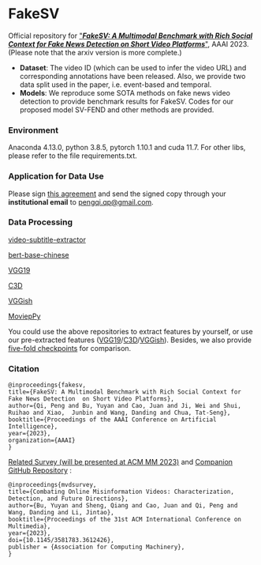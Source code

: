 # FakeSV
Official repository for ["***FakeSV: A Multimodal Benchmark with Rich Social Context for Fake News Detection on Short Video Platforms***"](https://arxiv.org/abs/2211.10973), AAAI 2023. (Please note that the arxiv version is more complete.)
- **Dataset**: The video ID (which can be used to infer the video URL) and corresponding annotations have been released. Also, we provide two data split used in the paper, i.e. event-based and temporal. 
- **Models**: We reproduce some SOTA methods on fake news video detection to provide benchmark results for FakeSV. Codes for our proposed model SV-FEND and other methods are provided. 

### Environment
Anaconda 4.13.0, python 3.8.5, pytorch 1.10.1 and cuda 11.7. For other libs, please refer to the file requirements.txt.

### Application for Data Use
Please sign [this agreement](https://drive.google.com/file/d/1Ozj5OOYoDYnDznDLAECBvlGIDtyGl6Vz) and send the signed copy through your **institutional email** to pengqi.qp@gmail.com.

### Data Processing
[video-subtitle-extractor](https://github.com/YaoFANGUK/video-subtitle-extractor)

[bert-base-chinese](https://github.com/google-research/bert)

[VGG19](https://pytorch.org/vision/main/models)

[C3D](https://github.com/yyuanad/Pytorch_C3D_Feature_Extractor)

[VGGish](https://github.com/harritaylor/torchvggish)

[MoviepPy](https://github.com/Zulko/moviepy)

You could use the above repositories to extract features by yourself, or use our pre-extracted features ([VGG19](https://huggingface.co/datasets/MischaQI/FakeSV/blob/main/ptvgg19_frames.zip)/[C3D](https://huggingface.co/datasets/MischaQI/FakeSV/blob/main/c3d.zip)/[VGGish](https://huggingface.co/datasets/MischaQI/FakeSV/blob/main/dict_vid_audioconvfea.pkl)). Besides, we also provide [five-fold checkpoints](https://huggingface.co/datasets/MischaQI/FakeSV/tree/main/checkpoints) for comparison. 

### Citation
```
@inproceedings{fakesv, 
title={FakeSV: A Multimodal Benchmark with Rich Social Context for Fake News Detection  on Short Video Platforms}, 
author={Qi, Peng and Bu, Yuyan and Cao, Juan and Ji, Wei and Shui, Ruihao and Xiao,  Junbin and Wang, Danding and Chua, Tat-Seng}, 
booktitle={Proceedings of the AAAI Conference on Artificial Intelligence}, 
year={2023}, 
organization={AAAI} 
} 
```

[Related Survey (will be presented at ACM MM 2023)](https://arxiv.org/abs/2302.03242) and [Companion GitHub Repository](https://github.com/ICTMCG/Awesome-Misinfo-Video-Detection) :
```
@inproceedings{mvdsurvey, 
title={Combating Online Misinformation Videos: Characterization, Detection, and Future Directions}, 
author={Bu, Yuyan and Sheng, Qiang and Cao, Juan and Qi, Peng and Wang, Danding and Li, Jintao}, 
booktitle={Proceedings of the 31st ACM International Conference on Multimedia}, 
year={2023},
doi={10.1145/3581783.3612426},
publisher = {Association for Computing Machinery},
} 
```
